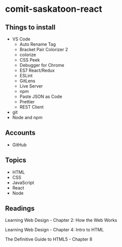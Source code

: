 # comit-saskatoon-react

## Things to install
- VS Code
  - Auto Rename Tag
  - Bracket Pair Colorizer 2
  - colorize
  - CSS Peek
  - Debugger for Chrome
  - ES7 React/Redux
  - ESLint
  - GitLens
  - Live Server
  - npm
  - Paste JSON as Code
  - Prettier
  - REST Client
- git
- Node and npm

## Accounts
- GitHub

## Topics
- HTML
- CSS
- JavaScript
- React
- Node

## Readings
Learning Web Design - Chapter 2: How the Web Works 

Learning Web Design - Chapter 4: Intro to HTML

The Definitive Guide to HTML5 - Chapter 8